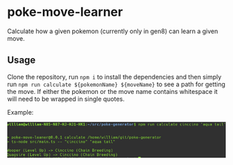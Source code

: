 # poke-move-learner

Calculate how a given pokemon (currently only in gen8) can learn a given move.

## Usage

Clone the repository, run `npm i` to install the dependencies and then simply run `npm run calculate ${pokemonName} ${moveName}` to see a path for getting the move. If either the pokemon or the move name contains whitespace it will need to be wrapped in single quotes.

Example:

![Example](imgs/example.png)